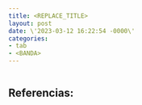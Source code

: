 ```yaml
---
title: <REPLACE_TITLE>
layout: post
date: \'2023-03-12 16:22:54 -0000\'
categories:
- tab
- <BANDA>
---
```


~~~
~~~

Referencias:
- 
